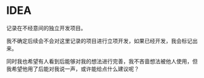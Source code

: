 # IDEA

记录在不经意间的独立开发项目。

我不确定后续会不会对这里记录的项目进行立项开发，如果已经开发，我会标记出来。

同时我也希望有人看到后能够对我的想法进行完善，我不吝啬想法被他人使用，但我希望他用了后能对我说一声，或许能给点什么建议呢？

